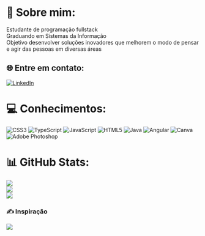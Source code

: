 # 💫 Sobre mim:
Estudante de programação fullstack<br>Graduando em Sistemas da Informação<br>Objetivo  desenvolver soluções inovadores que melhorem o modo de pensar e agir das pessoas em diversas áreas


## 🌐 Entre em contato:
[![LinkedIn](https://img.shields.io/badge/LinkedIn-%230077B5.svg?logo=linkedin&logoColor=white)](https://linkedin.com/in/https://www.linkedin.com/in/rodrigo-baptista-76299262/) 

# 💻 Conhecimentos:
![CSS3](https://img.shields.io/badge/css3-%231572B6.svg?style=flat&logo=css3&logoColor=white) ![TypeScript](https://img.shields.io/badge/typescript-%23007ACC.svg?style=flat&logo=typescript&logoColor=white) ![JavaScript](https://img.shields.io/badge/javascript-%23323330.svg?style=flat&logo=javascript&logoColor=%23F7DF1E) ![HTML5](https://img.shields.io/badge/html5-%23E34F26.svg?style=flat&logo=html5&logoColor=white) ![Java](https://img.shields.io/badge/java-%23ED8B00.svg?style=flat&logo=java&logoColor=white) ![Angular](https://img.shields.io/badge/angular-%23DD0031.svg?style=flat&logo=angular&logoColor=white) ![Canva](https://img.shields.io/badge/Canva-%2300C4CC.svg?style=flat&logo=Canva&logoColor=white) ![Adobe Photoshop](https://img.shields.io/badge/adobephotoshop-%2331A8FF.svg?style=flat&logo=adobephotoshop&logoColor=white)
# 📊 GitHub Stats:
![](https://github-readme-stats.vercel.app/api?username=RodrigoBaptistaDEV&theme=blueberry&hide_border=false&include_all_commits=false&count_private=false)<br/>
![](https://github-readme-streak-stats.herokuapp.com/?user=RodrigoBaptistaDEV&theme=blueberry&hide_border=false)<br/>
![](https://github-readme-stats.vercel.app/api/top-langs/?username=RodrigoBaptistaDEV&theme=blueberry&hide_border=false&include_all_commits=false&count_private=false&layout=compact)

### ✍️ Inspiração
![](https://quotes-github-readme.vercel.app/api?type=horizontal&theme=tokyonight)
